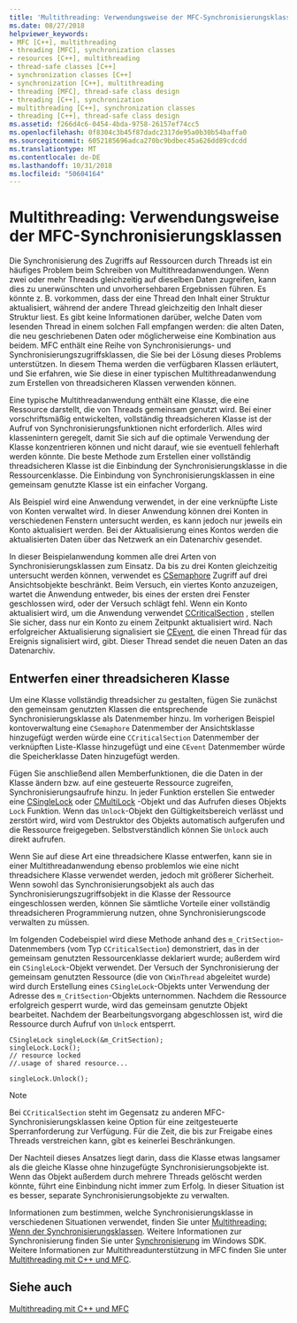 ```yaml
---
title: 'Multithreading: Verwendungsweise der MFC-Synchronisierungsklassen'
ms.date: 08/27/2018
helpviewer_keywords:
- MFC [C++], multithreading
- threading [MFC], synchronization classes
- resources [C++], multithreading
- thread-safe classes [C++]
- synchronization classes [C++]
- synchronization [C++], multithreading
- threading [MFC], thread-safe class design
- threading [C++], synchronization
- multithreading [C++], synchronization classes
- threading [C++], thread-safe class design
ms.assetid: f266d4c6-0454-4bda-9758-26157ef74cc5
ms.openlocfilehash: 0f8304c3b45f87dadc2317de95a0b30b54baffa0
ms.sourcegitcommit: 6052185696adca270bc9bdbec45a626dd89cdcdd
ms.translationtype: MT
ms.contentlocale: de-DE
ms.lasthandoff: 10/31/2018
ms.locfileid: "50604164"
---
```

# <a name="multithreading-how-to-use-the-mfc-synchronization-classes"></a>Multithreading: Verwendungsweise der MFC-Synchronisierungsklassen

Die Synchronisierung des Zugriffs auf Ressourcen durch Threads ist ein häufiges Problem beim Schreiben von Multithreadanwendungen. Wenn zwei oder mehr Threads gleichzeitig auf dieselben Daten zugreifen, kann dies zu unerwünschten und unvorhersehbaren Ergebnissen führen. Es könnte z. B. vorkommen, dass der eine Thread den Inhalt einer Struktur aktualisiert, während der andere Thread gleichzeitig den Inhalt dieser Struktur liest. Es gibt keine Informationen darüber, welche Daten vom lesenden Thread in einem solchen Fall empfangen werden: die alten Daten, die neu geschriebenen Daten oder möglicherweise eine Kombination aus beidem. MFC enthält eine Reihe von Synchronisierungs- und Synchronisierungszugriffsklassen, die Sie bei der Lösung dieses Problems unterstützen. In diesem Thema werden die verfügbaren Klassen erläutert, und Sie erfahren, wie Sie diese in einer typischen Multithreadanwendung zum Erstellen von threadsicheren Klassen verwenden können.

Eine typische Multithreadanwendung enthält eine Klasse, die eine Ressource darstellt, die von Threads gemeinsam genutzt wird. Bei einer vorschriftsmäßig entwickelten, vollständig threadsicheren Klasse ist der Aufruf von Synchronisierungsfunktionen nicht erforderlich. Alles wird klassenintern geregelt, damit Sie sich auf die optimale Verwendung der Klasse konzentrieren können und nicht darauf, wie sie eventuell fehlerhaft werden könnte. Die beste Methode zum Erstellen einer vollständig threadsicheren Klasse ist die Einbindung der Synchronisierungsklasse in die Ressourcenklasse. Die Einbindung von Synchronisierungsklassen in eine gemeinsam genutzte Klasse ist ein einfacher Vorgang.

Als Beispiel wird eine Anwendung verwendet, in der eine verknüpfte Liste von Konten verwaltet wird. In dieser Anwendung können drei Konten in verschiedenen Fenstern untersucht werden, es kann jedoch nur jeweils ein Konto aktualisiert werden. Bei der Aktualisierung eines Kontos werden die aktualisierten Daten über das Netzwerk an ein Datenarchiv gesendet.

In dieser Beispielanwendung kommen alle drei Arten von Synchronisierungsklassen zum Einsatz. Da bis zu drei Konten gleichzeitig untersucht werden können, verwendet es [CSemaphore](../mfc/reference/csemaphore-class.md) Zugriff auf drei Ansichtsobjekte beschränkt. Beim Versuch, ein viertes Konto anzuzeigen, wartet die Anwendung entweder, bis eines der ersten drei Fenster geschlossen wird, oder der Versuch schlägt fehl. Wenn ein Konto aktualisiert wird, um die Anwendung verwendet [CCriticalSection](../mfc/reference/ccriticalsection-class.md) , stellen Sie sicher, dass nur ein Konto zu einem Zeitpunkt aktualisiert wird. Nach erfolgreicher Aktualisierung signalisiert sie [CEvent](../mfc/reference/cevent-class.md), die einen Thread für das Ereignis signalisiert wird, gibt. Dieser Thread sendet die neuen Daten an das Datenarchiv.

##  <a name="_mfc_designing_a_thread.2d.safe_class"></a> Entwerfen einer threadsicheren Klasse

Um eine Klasse vollständig threadsicher zu gestalten, fügen Sie zunächst den gemeinsam genutzten Klassen die entsprechende Synchronisierungsklasse als Datenmember hinzu. Im vorherigen Beispiel kontoverwaltung eine `CSemaphore` Datenmember der Ansichtsklasse hinzugefügt werden würde eine `CCriticalSection` Datenmember der verknüpften Liste-Klasse hinzugefügt und eine `CEvent` Datenmember würde die Speicherklasse Daten hinzugefügt werden.

Fügen Sie anschließend allen Memberfunktionen, die die Daten in der Klasse ändern bzw. auf eine gesteuerte Ressource zugreifen, Synchronisierungsaufrufe hinzu. In jeder Funktion erstellen Sie entweder eine [CSingleLock](../mfc/reference/csinglelock-class.md) oder [CMultiLock](../mfc/reference/cmultilock-class.md) -Objekt und das Aufrufen dieses Objekts `Lock` Funktion. Wenn das `Unlock`-Objekt den Gültigkeitsbereich verlässt und zerstört wird, wird vom Destruktor des Objekts automatisch  aufgerufen und die Ressource freigegeben. Selbstverständlich können Sie `Unlock` auch direkt aufrufen.

Wenn Sie auf diese Art eine threadsichere Klasse entwerfen, kann sie in einer Multithreadanwendung ebenso problemlos wie eine nicht threadsichere Klasse verwendet werden, jedoch mit größerer Sicherheit. Wenn sowohl das Synchronisierungsobjekt als auch das Synchronisierungszugriffsobjekt in die Klasse der Ressource eingeschlossen werden, können Sie sämtliche Vorteile einer vollständig threadsicheren Programmierung nutzen, ohne Synchronisierungscode verwalten zu müssen.

Im folgenden Codebeispiel wird diese Methode anhand des `m_CritSection`-Datenmembers (vom Typ `CCriticalSection`) demonstriert, das in der gemeinsam genutzten Ressourcenklasse deklariert wurde; außerdem wird ein `CSingleLock`-Objekt verwendet. Der Versuch der Synchronisierung der gemeinsam genutzten Ressource (die von `CWinThread` abgeleitet wurde) wird durch Erstellung eines `CSingleLock`-Objekts unter Verwendung der Adresse des `m_CritSection`-Objekts unternommen. Nachdem die Ressource erfolgreich gesperrt wurde, wird das gemeinsam genutzte Objekt bearbeitet. Nachdem der Bearbeitungsvorgang abgeschlossen ist, wird die Ressource durch Aufruf von `Unlock` entsperrt.

```
CSingleLock singleLock(&m_CritSection);
singleLock.Lock();
// resource locked
//.usage of shared resource...

singleLock.Unlock();
```

> [!NOTE]
> Bei `CCriticalSection` steht im Gegensatz zu anderen MFC-Synchronisierungsklassen keine Option für eine zeitgesteuerte Sperranforderung zur Verfügung. Für die Zeit, die bis zur Freigabe eines Threads verstreichen kann, gibt es keinerlei Beschränkungen.

Der Nachteil dieses Ansatzes liegt darin, dass die Klasse etwas langsamer als die gleiche Klasse ohne hinzugefügte Synchronisierungsobjekte ist. Wenn das Objekt außerdem durch mehrere Threads gelöscht werden könnte, führt eine Einbindung nicht immer zum Erfolg. In dieser Situation ist es besser, separate Synchronisierungsobjekte zu verwalten.

Informationen zum bestimmen, welche Synchronisierungsklasse in verschiedenen Situationen verwendet, finden Sie unter [Multithreading: Wenn der Synchronisierungsklassen](multithreading-when-to-use-the-synchronization-classes.md). Weitere Informationen zur Synchronisierung finden Sie unter [Synchronisierung](/windows/desktop/Sync/synchronization) im Windows SDK. Weitere Informationen zur Multithreadunterstützung in MFC finden Sie unter [Multithreading mit C++ und MFC](multithreading-with-cpp-and-mfc.md).

## <a name="see-also"></a>Siehe auch

[Multithreading mit C++ und MFC](multithreading-with-cpp-and-mfc.md)